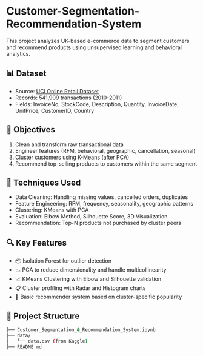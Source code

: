 # Customer-Segmentation-Recommendation-System

This project analyzes UK-based e-commerce data to segment customers and recommend products using unsupervised learning and behavioral analytics.

## 📊 Dataset
- Source: [UCI Online Retail Dataset](https://archive.ics.uci.edu/ml/datasets/Online+Retail)
- Records: 541,909 transactions (2010-2011)
- Fields: InvoiceNo, StockCode, Description, Quantity, InvoiceDate, UnitPrice, CustomerID, Country

## 🎯 Objectives
1. Clean and transform raw transactional data
2. Engineer features (RFM, behavioral, geographic, cancellation, seasonal)
3. Cluster customers using K-Means (after PCA)
4. Recommend top-selling products to customers within the same segment

## 🧪 Techniques Used
- Data Cleaning: Handling missing values, cancelled orders, duplicates
- Feature Engineering: RFM, frequency, seasonality, geographic patterns
- Clustering: KMeans with PCA
- Evaluation: Elbow Method, Silhouette Score, 3D Visualization
- Recommendation: Top-N products not purchased by cluster peers

## 🔍 Key Features
- 📦 Isolation Forest for outlier detection
- 📉 PCA to reduce dimensionality and handle multicollinearity
- 📈 KMeans Clustering with Elbow and Silhouette validation
- 📋 Cluster profiling with Radar and Histogram charts
- 🤖 Basic recommender system based on cluster-specific popularity

## 📁 Project Structure
```bash
├── Customer_Segmentation_&_Recommendation_System.ipynb
├── data/
│   └── data.csv (from Kaggle)
├── README.md
